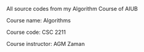 All source codes from my Algorithm Course of AIUB 

Course name: Algorithms 

Course code: CSC 2211

Course instructor: AGM Zaman
